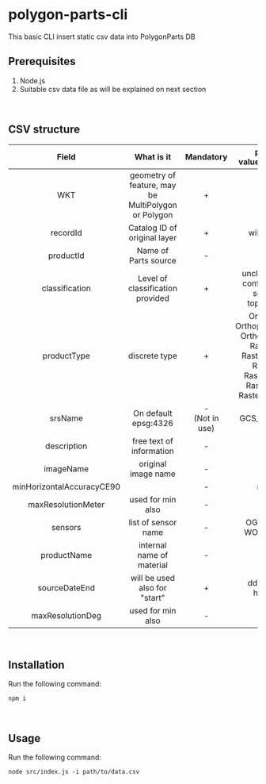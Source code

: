 # polygon-parts-cli
This basic CLI insert static csv data into PolygonParts DB


## Prerequisites
1. Node.js 
2. Suitable csv data file as will be explained on next section

<br/> 

## CSV structure
| Field | What is it    | Mandatory   | possible values\examples |
| :---:   | :---: | :---: | :---: |
| WKT | geometry of feature, may be MultiPolygon or Polygon   | +  | |
| recordId | Catalog ID of original layer   | +   | will be UUID |
| productId | Name of Parts source   | -   | |
| classification | Level of classification provided   | +   | unclassified(6), confidential(5), secret(4), topSecret(3) | 
| productType | discrete type   | +   | Orthophoto, OrthophotoHistory, OrthophotoBest, RasterMap, RasterMapBest, RasterAid, RasterAidBest, RasterVector, RasterVectorBest| 
| srsName | On default epsg:4326   | - <br/> (Not in use)   | GCS_WGS_1984 |
| description | free text of information   | - |  |
| imageName | original image name   | - |  |
| minHorizontalAccuracyCE90 |   | - | number |
| maxResolutionMeter | used for min also  | - | float |
| sensors | list of sensor name  | - | OGEN_CHAD, WORLDVIEW2|
| productName | internal name of material | - | |
| sourceDateEnd | will be used also for "start" | + | dd/mm/yyyy hh:mm:ss|
| maxResolutionDeg | used for min also  | - | float |

<br/> 

## Installation
Run the following command:
```
npm i
```

<br/> 


## Usage
Run the following command:
```
node src/index.js -i path/to/data.csv
```

